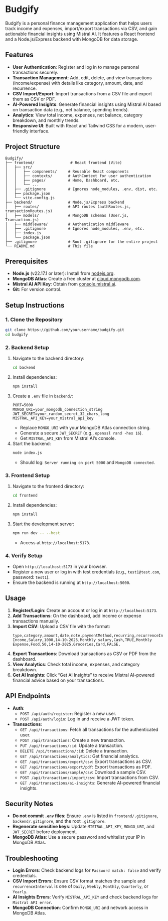 # Budgify

Budgify is a personal finance management application that helps users track income and expenses, import/export transactions via CSV, and gain actionable financial insights using Mistral AI. It features a React frontend and a Node.js/Express backend with MongoDB for data storage.

## Features
- **User Authentication**: Register and log in to manage personal transactions securely.
- **Transaction Management**: Add, edit, delete, and view transactions (income/expense) with details like category, amount, date, and recurrence.
- **CSV Import/Export**: Import transactions from a CSV file and export them as CSV or PDF.
- **AI-Powered Insights**: Generate financial insights using Mistral AI based on transaction data (e.g., net balance, spending trends).
- **Analytics**: View total income, expenses, net balance, category breakdown, and monthly trends.
- **Responsive UI**: Built with React and Tailwind CSS for a modern, user-friendly interface.

## Project Structure
```
Budgify/
├── frontend/                # React frontend (Vite)
│   ├── src/
│   │   ├── components/     # Reusable React components
│   │   ├── contexts/       # AuthContext for user authentication
│   │   ├── pages/          # Home, Dashboard, etc.
│   │   └── ...
│   ├── .gitignore          # Ignores node_modules, .env, dist, etc.
│   ├── package.json
│   └── vite.config.js
├── backend/                # Node.js/Express backend
│   ├── routes/             # API routes (authRoutes.js, transactionRoutes.js)
│   ├── models/             # MongoDB schemas (User.js, Transaction.js)
│   ├── middleware/         # Authentication middleware
│   ├── .gitignore          # Ignores node_modules, .env, etc.
│   ├── index.js
│   └── package.json
├── .gitignore              # Root .gitignore for the entire project
└── README.md               # This file
```

## Prerequisites
- **Node.js** (v22.17.1 or later): Install from [nodejs.org](https://nodejs.org).
- **MongoDB Atlas**: Create a free cluster at [cloud.mongodb.com](https://cloud.mongodb.com).
- **Mistral AI API Key**: Obtain from [console.mistral.ai](https://console.mistral.ai).
- **Git**: For version control.

## Setup Instructions

### 1. Clone the Repository
```bash
git clone https://github.com/yourusername/budgify.git
cd budgify
```

### 2. Backend Setup
1. Navigate to the backend directory:
   ```bash
   cd backend
   ```
2. Install dependencies:
   ```bash
   npm install
   ```
3. Create a `.env` file in `backend/`:
   ```env
   PORT=5000
   MONGO_URI=your_mongodb_connection_string
   JWT_SECRET=your_random_secret_32_chars_long
   MISTRAL_API_KEY=your_mistral_api_key
   ```
   - Replace `MONGO_URI` with your MongoDB Atlas connection string.
   - Generate a secure `JWT_SECRET` (e.g., `openssl rand -hex 16`).
   - Get `MISTRAL_API_KEY` from Mistral AI’s console.
4. Start the backend:
   ```bash
   node index.js
   ```
   - Should log: `Server running on port 5000` and `MongoDB connected`.

### 3. Frontend Setup
1. Navigate to the frontend directory:
   ```bash
   cd frontend
   ```
2. Install dependencies:
   ```bash
   npm install
   ```
3. Start the development server:
   ```bash
   npm run dev -- --host
   ```
   - Access at `http://localhost:5173`.

### 4. Verify Setup
- Open `http://localhost:5173` in your browser.
- Register a new user or log in with test credentials (e.g., `test1@test.com`, password: `test1`).
- Ensure the backend is running at `http://localhost:5000`.

## Usage
1. **Register/Login**: Create an account or log in at `http://localhost:5173`.
2. **Add Transactions**: On the dashboard, add income or expense transactions manually.
3. **Import CSV**: Upload a CSV file with the format:
   ```csv
   type,category,amount,date,note,paymentMethod,recurring,recurrenceInterval
   Income,Salary,1000,14-10-2025,Monthly salary,Cash,TRUE,Monthly
   Expense,Food,50,14-10-2025,Groceries,Card,FALSE,
   ```
4. **Export Transactions**: Download transactions as CSV or PDF from the dashboard.
5. **View Analytics**: Check total income, expenses, and category breakdown.
6. **Get AI Insights**: Click “Get AI Insights” to receive Mistral AI-powered financial advice based on your transactions.

## API Endpoints
- **Auth**:
  - `POST /api/auth/register`: Register a new user.
  - `POST /api/auth/login`: Log in and receive a JWT token.
- **Transactions**:
  - `GET /api/transactions`: Fetch all transactions for the authenticated user.
  - `POST /api/transactions`: Create a new transaction.
  - `PUT /api/transactions/:id`: Update a transaction.
  - `DELETE /api/transactions/:id`: Delete a transaction.
  - `GET /api/transactions/analytics`: Get financial analytics.
  - `GET /api/transactions/export/csv`: Export transactions as CSV.
  - `GET /api/transactions/export/pdf`: Export transactions as PDF.
  - `GET /api/transactions/sample/csv`: Download a sample CSV.
  - `POST /api/transactions/import/csv`: Import transactions from CSV.
  - `GET /api/transactions/ai-insights`: Generate AI-powered financial insights.

## Security Notes
- **Do not commit `.env` files**: Ensure `.env` is listed in `frontend/.gitignore`, `backend/.gitignore`, and the root `.gitignore`.
- **Regenerate sensitive keys**: Update `MISTRAL_API_KEY`, `MONGO_URI`, and `JWT_SECRET` before deployment.
- **MongoDB Atlas**: Use a secure password and whitelist your IP in MongoDB Atlas.

## Troubleshooting
- **Login Errors**: Check backend logs for `Password match: false` and verify credentials.
- **CSV Import Errors**: Ensure CSV format matches the sample and `recurrenceInterval` is one of `Daily`, `Weekly`, `Monthly`, `Quarterly`, or `Yearly`.
- **AI Insights Errors**: Verify `MISTRAL_API_KEY` and check backend logs for `Mistral API error`.
- **MongoDB Connection**: Confirm `MONGO_URI` and network access in MongoDB Atlas.


